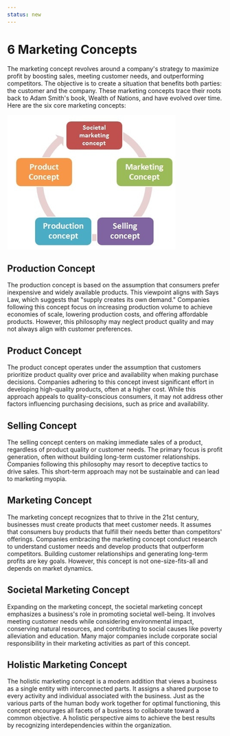```yaml
---
status: new
---
```

# 6 Marketing Concepts

The marketing concept revolves around a company's strategy to maximize profit by boosting sales, meeting customer needs, and outperforming competitors. The objective is to create a situation that benefits both parties: the customer and the company. These marketing concepts trace their roots back to Adam Smith's book, Wealth of Nations, and have evolved over time. Here are the six core marketing concepts:


![Marketing Concepts](image.png)


## Production Concept

The production concept is based on the assumption that consumers prefer inexpensive and widely available products. This viewpoint aligns with Says Law, which suggests that "supply creates its own demand." Companies following this concept focus on increasing production volume to achieve economies of scale, lowering production costs, and offering affordable products. However, this philosophy may neglect product quality and may not always align with customer preferences.

## Product Concept

The product concept operates under the assumption that customers prioritize product quality over price and availability when making purchase decisions. Companies adhering to this concept invest significant effort in developing high-quality products, often at a higher cost. While this approach appeals to quality-conscious consumers, it may not address other factors influencing purchasing decisions, such as price and availability.

## Selling Concept

The selling concept centers on making immediate sales of a product, regardless of product quality or customer needs. The primary focus is profit generation, often without building long-term customer relationships. Companies following this philosophy may resort to deceptive tactics to drive sales. This short-term approach may not be sustainable and can lead to marketing myopia.

## Marketing Concept

The marketing concept recognizes that to thrive in the 21st century, businesses must create products that meet customer needs. It assumes that consumers buy products that fulfill their needs better than competitors' offerings. Companies embracing the marketing concept conduct research to understand customer needs and develop products that outperform competitors. Building customer relationships and generating long-term profits are key goals. However, this concept is not one-size-fits-all and depends on market dynamics.

## Societal Marketing Concept

Expanding on the marketing concept, the societal marketing concept emphasizes a business's role in promoting societal well-being. It involves meeting customer needs while considering environmental impact, conserving natural resources, and contributing to social causes like poverty alleviation and education. Many major companies include corporate social responsibility in their marketing activities as part of this concept.

## Holistic Marketing Concept

The holistic marketing concept is a modern addition that views a business as a single entity with interconnected parts. It assigns a shared purpose to every activity and individual associated with the business. Just as the various parts of the human body work together for optimal functioning, this concept encourages all facets of a business to collaborate toward a common objective. A holistic perspective aims to achieve the best results by recognizing interdependencies within the organization.
